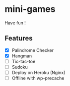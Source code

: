 # mini-games

Have fun !

## Features

- [x] Palindrome Checker
- [x] Hangman
- [ ] Tic-tac-toe
- [ ] Sudoku
- [ ] Deploy on Heroku (Nginx)
- [ ] Offline with wp-precache
